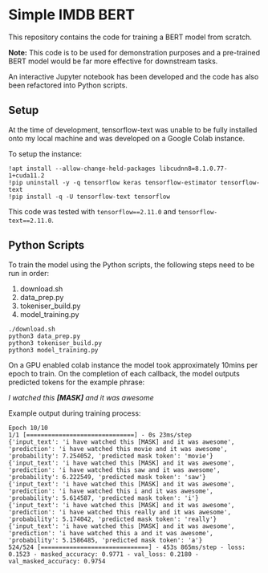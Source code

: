 # Simple IMDB BERT

This repository contains the code for training a BERT model from scratch. 

**Note:**
This code is to be used for demonstration purposes and a pre-trained BERT 
model would be far more effective for downstream tasks. 

An interactive Jupyter notebook has been developed and the code has also been refactored 
into Python scripts.

## Setup

At the time of development, tensorflow-text was unable to be fully installed 
onto my local machine and was developed on a Google Colab instance.

To setup the instance:

```shell
!apt install --allow-change-held-packages libcudnn8=8.1.0.77-1+cuda11.2
!pip uninstall -y -q tensorflow keras tensorflow-estimator tensorflow-text
!pip install -q -U tensorflow-text tensorflow
```
This code was tested with ```tensorflow==2.11.0``` and ```tensorflow-text==2.11.0```.

## Python Scripts

To train the model using the Python scripts, the following steps need to be run in order:

1. download.sh
2. data_prep.py
3. tokeniser_build.py
4. model_training.py

```shell
./download.sh
python3 data_prep.py
python3 tokeniser_build.py
python3 model_training.py
```

On a GPU enabled colab instance the model took approximately 10mins per epoch to train.
On the completion of each callback, the model outputs predicted tokens for the example phrase:

*I watched this **[MASK]** and it was awesome*

Example output during training process:

```commandline
Epoch 10/10
1/1 [==============================] - 0s 23ms/step
{'input_text': 'i have watched this [MASK] and it was awesome', 'prediction': 'i have watched this movie and it was awesome', 'probability': 7.254052, 'predicted mask token': 'movie'}
{'input_text': 'i have watched this [MASK] and it was awesome', 'prediction': 'i have watched this saw and it was awesome', 'probability': 6.222549, 'predicted mask token': 'saw'}
{'input_text': 'i have watched this [MASK] and it was awesome', 'prediction': 'i have watched this i and it was awesome', 'probability': 5.614587, 'predicted mask token': 'i'}
{'input_text': 'i have watched this [MASK] and it was awesome', 'prediction': 'i have watched this really and it was awesome', 'probability': 5.174042, 'predicted mask token': 'really'}
{'input_text': 'i have watched this [MASK] and it was awesome', 'prediction': 'i have watched this a and it was awesome', 'probability': 5.1586485, 'predicted mask token': 'a'}
524/524 [==============================] - 453s 865ms/step - loss: 0.1523 - masked_accuracy: 0.9771 - val_loss: 0.2180 - val_masked_accuracy: 0.9754
```